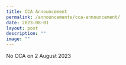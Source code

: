```yaml
---
title: CCA Announcement
permalink: /announcements/cca-announcement/
date: 2023-08-01
layout: post
description: ""
image: ""
---
```

No CCA on 2 August 2023
